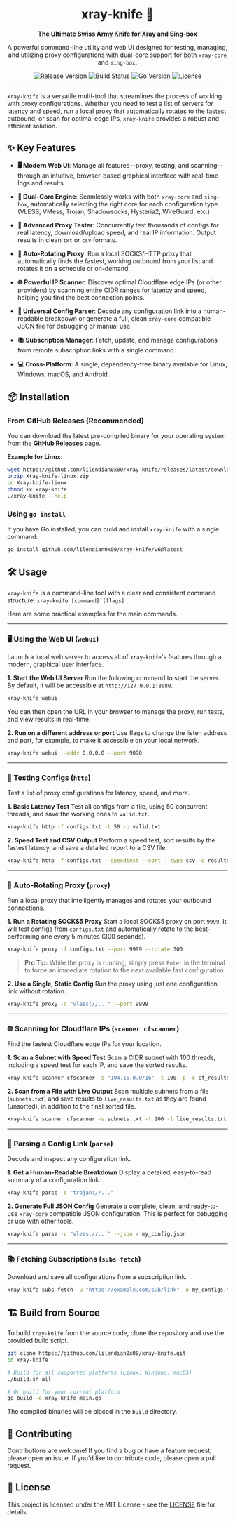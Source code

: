 <div align="center">

# xray-knife 🔪

**The Ultimate Swiss Army Knife for Xray and Sing-box**

A powerful command-line utility and web UI designed for testing, managing, and utilizing proxy configurations with dual-core support for both `xray-core` and `sing-box`.

</div>

<p align="center">
  <img src="https://img.shields.io/github/v/release/lilendian0x00/xray-knife?style=for-the-badge" alt="Release Version">
  <img src="https://img.shields.io/github/actions/workflow/status/lilendian0x00/xray-knife/build.yaml?branch=master&style=for-the-badge" alt="Build Status">
  <img src="https://img.shields.io/github/go-mod/go-version/lilendian0x00/xray-knife?style=for-the-badge" alt="Go Version">
  <img src="https://img.shields.io/github/license/lilendian0x00/xray-knife?style=for-the-badge" alt="License">
</p>

---

`xray-knife` is a versatile multi-tool that streamlines the process of working with proxy configurations. Whether you need to test a list of servers for latency and speed, run a local proxy that automatically rotates to the fastest outbound, or scan for optimal edge IPs, `xray-knife` provides a robust and efficient solution.

## ✨ Key Features

- **🖥️ Modern Web UI**: Manage all features—proxy, testing, and scanning—through an intuitive, browser-based graphical interface with real-time logs and results.

- **🚀 Dual-Core Engine**: Seamlessly works with both `xray-core` and `sing-box`, automatically selecting the right core for each configuration type (VLESS, VMess, Trojan, Shadowsocks, Hysteria2, WireGuard, etc.).

- **🔬 Advanced Proxy Tester**: Concurrently test thousands of configs for real latency, download/upload speed, and real IP information. Output results in clean `txt` or `csv` formats.

- **🔄 Auto-Rotating Proxy**: Run a local SOCKS/HTTP proxy that automatically finds the fastest, working outbound from your list and rotates it on a schedule or on-demand.

- **🌐 Powerful IP Scanner**: Discover optimal Cloudflare edge IPs (or other providers) by scanning entire CIDR ranges for latency and speed, helping you find the best connection points.

- **🔎 Universal Config Parser**: Decode any configuration link into a human-readable breakdown or generate a full, clean `xray-core` compatible JSON file for debugging or manual use.

- **📚 Subscription Manager**: Fetch, update, and manage configurations from remote subscription links with a single command.

- **💻 Cross-Platform**: A single, dependency-free binary available for Linux, Windows, macOS, and Android.

## 📦 Installation

### From GitHub Releases (Recommended)

You can download the latest pre-compiled binary for your operating system from the [**GitHub Releases**](https://github.com/lilendian0x00/xray-knife/releases) page.

**Example for Linux:**
```bash
wget https://github.com/lilendian0x00/xray-knife/releases/latest/download/Xray-knife-linux-64.zip
unzip Xray-knife-linux.zip
cd Xray-knife-linux
chmod +x xray-knife
./xray-knife --help
```

### Using `go install`

If you have Go installed, you can build and install `xray-knife` with a single command:
```bash
go install github.com/lilendian0x00/xray-knife/v6@latest
```

## 🛠️ Usage

`xray-knife` is a command-line tool with a clear and consistent command structure:
`xray-knife [command] [flags]`

Here are some practical examples for the main commands.

---

### 🖥️ Using the Web UI (`webui`)

Launch a local web server to access all of `xray-knife`'s features through a modern, graphical user interface.

**1. Start the Web UI Server**
Run the following command to start the server. By default, it will be accessible at `http://127.0.0.1:8080`.
```bash
xray-knife webui
```
You can then open the URL in your browser to manage the proxy, run tests, and view results in real-time.

**2. Run on a different address or port**
Use flags to change the listen address and port, for example, to make it accessible on your local network.
```bash
xray-knife webui --addr 0.0.0.0 --port 9090
```

---

### 🧪 Testing Configs (`http`)

Test a list of proxy configurations for latency, speed, and more.

**1. Basic Latency Test**
Test all configs from a file, using 50 concurrent threads, and save the working ones to `valid.txt`.
```bash
xray-knife http -f configs.txt -t 50 -o valid.txt
```

**2. Speed Test and CSV Output**
Perform a speed test, sort results by the fastest latency, and save a detailed report to a CSV file.
```bash
xray-knife http -f configs.txt --speedtest --sort --type csv -o results.csv
```

---

### 🔄 Auto-Rotating Proxy (`proxy`)

Run a local proxy that intelligently manages and rotates your outbound connections.

**1. Run a Rotating SOCKS5 Proxy**
Start a local SOCKS5 proxy on port `9999`. It will test configs from `configs.txt` and automatically rotate to the best-performing one every 5 minutes (300 seconds).
```bash
xray-knife proxy -f configs.txt --port 9999 --rotate 300
```
> **Pro Tip:** While the proxy is running, simply press `Enter` in the terminal to force an immediate rotation to the next available fast configuration.

**2. Use a Single, Static Config**
Run the proxy using just one configuration link without rotation.
```bash
xray-knife proxy -c "vless://..." --port 9999
```

---

### 🌐 Scanning for Cloudflare IPs (`scanner cfscanner`)

Find the fastest Cloudflare edge IPs for your location.

**1. Scan a Subnet with Speed Test**
Scan a CIDR subnet with 100 threads, including a speed test for each IP, and save the sorted results.
```bash
xray-knife scanner cfscanner -s "104.16.0.0/16" -t 100 -p -o cf_results.txt
```

**2. Scan from a File with Live Output**
Scan multiple subnets from a file (`subnets.txt`) and save results to `live_results.txt` as they are found (unsorted), in addition to the final sorted file.
```bash
xray-knife scanner cfscanner -s subnets.txt -t 200 -l live_results.txt -o final_results.txt
```

---

### 🔎 Parsing a Config Link (`parse`)

Decode and inspect any configuration link.

**1. Get a Human-Readable Breakdown**
Display a detailed, easy-to-read summary of a configuration link.
```bash
xray-knife parse -c "trojan://..."
```

**2. Generate Full JSON Config**
Generate a complete, clean, and ready-to-use `xray-core` compatible JSON configuration. This is perfect for debugging or use with other tools.
```bash
xray-knife parse -c "vless://..." --json > my_config.json
```

---

### 📚 Fetching Subscriptions (`subs fetch`)

Download and save all configurations from a subscription link.
```bash
xray-knife subs fetch -u "https://example.com/sub/link" -o my_configs.txt
```

## 🏗️ Build from Source

To build `xray-knife` from the source code, clone the repository and use the provided build script.

```bash
git clone https://github.com/lilendian0x00/xray-knife.git
cd xray-knife

# Build for all supported platforms (Linux, Windows, macOS)
./build.sh all

# Or build for your current platform
go build -o xray-knife main.go
```
The compiled binaries will be placed in the `build` directory.

## 🤝 Contributing

Contributions are welcome! If you find a bug or have a feature request, please open an issue. If you'd like to contribute code, please open a pull request.

## 📄 License

This project is licensed under the MIT License - see the [LICENSE](LICENSE) file for details.